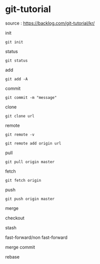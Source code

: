 # git-tutorial

source : https://backlog.com/git-tutorial/kr/

init
````
git init
````

status
````
git status
````

add
````
git add -A
````

commit
````
git commit -m "message"
````

clone
````
git clone url
````

remote
````
git remote -v
````

````
git remote add origin url
````

pull
````
git pull origin master
````

fetch
````
git fetch origin
````

push
````
git push origin master
````

merge

checkout

stash

fast-forward/non fast-forward

merge commit 

rebase
